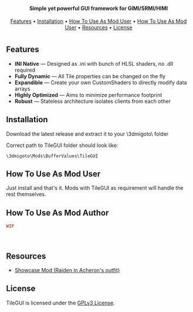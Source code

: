 <h4 align="center">Simple yet powerful GUI framework for GIMI/SRMI/HIMI</h4>

<p align="center">
  <a href="#features">Features</a> •
  <a href="#installation">Installation</a> •
  <a href="#how-to-use-as-mod-user">How To Use As Mod User</a> • 
  <a href="#how-to-use-as-mod-author">How To Use As Mod User</a> • 
  <a href="#resources">Resources</a> •
  <a href="#license">License</a>
</p>

<h1></h1>


## Features  
- **INI Native** — Designed as .ini with bunch of HLSL shaders, no .dll required
- **Fully Dynamic** — All Tile properties can be changed on the fly 
- **Expandible** — Create your own CustomShaders to directly modify data arrays
- **Highly Optimized** — Aims to minimize performance footprint
- **Robust** — Stateless architecture isolates clients from each other


## Installation

Download the latest release and extract it to your \3dmigoto\ folder

Correct path to TileGUI folder should look like:

 ```
 \3dmigoto\Mods\BufferValues\TileGUI
 ```

## How To Use As Mod User

Just install and that's it. Mods with TileGUI as requirement will handle the rest themselves.


## How To Use As Mod Author
 
```INI
WIP

```
<br/>


## Resources

- [Showcase Mod (Raiden in Acheron's outfit)](https://gamebanana.com/mods/495878)
  

## License
TileGUI is licensed under the [GPLv3 License](https://github.com/SpectrumQT/TileGUI/blob/main/LICENSE).
